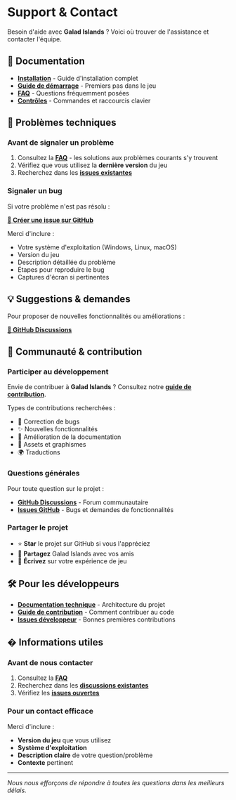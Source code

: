 # Support & Contact

Besoin d'aide avec **Galad Islands** ? Voici où trouver de l'assistance et contacter l'équipe.

## 📖 Documentation

- **[Installation](user/installation.md)** - Guide d'installation complet
- **[Guide de démarrage](user/getting-started.md)** - Premiers pas dans le jeu
- **[FAQ](user/faq.md)** - Questions fréquemment posées
- **[Contrôles](user/controls.md)** - Commandes et raccourcis clavier

## 🐛 Problèmes techniques

### Avant de signaler un problème

1. Consultez la **[FAQ](user/faq.md)** - les solutions aux problèmes courants s'y trouvent
2. Vérifiez que vous utilisez la **dernière version** du jeu
3. Recherchez dans les **[issues existantes](https://github.com/Fydyr/Galad-Islands/issues)**

### Signaler un bug

Si votre problème n'est pas résolu :

**[🔗 Créer une issue sur GitHub](https://github.com/Fydyr/Galad-Islands/issues/new)**

Merci d'inclure :

- Votre système d'exploitation (Windows, Linux, macOS)
- Version du jeu
- Description détaillée du problème
- Étapes pour reproduire le bug
- Captures d'écran si pertinentes

## 💡 Suggestions & demandes

Pour proposer de nouvelles fonctionnalités ou améliorations :

**[🔗 GitHub Discussions](https://github.com/Fydyr/Galad-Islands/discussions)**

## 🤝 Communauté & contribution

### Participer au développement

Envie de contribuer à **Galad Islands** ? Consultez notre **[guide de contribution](dev/07-annexes/contributing.md)**.

Types de contributions recherchées :

- 🐛 Correction de bugs
- ✨ Nouvelles fonctionnalités
- 📝 Amélioration de la documentation
- 🎨 Assets et graphismes
- 🌍 Traductions

### Questions générales

Pour toute question sur le projet :

- **[GitHub Discussions](https://github.com/Fydyr/Galad-Islands/discussions)** - Forum communautaire
- **[Issues GitHub](https://github.com/Fydyr/Galad-Islands/issues)** - Bugs et demandes de fonctionnalités

### Partager le projet

- ⭐ **Star** le projet sur GitHub si vous l'appréciez
- 🔗 **Partagez** Galad Islands avec vos amis
- 📝 **Écrivez** sur votre expérience de jeu

## 🛠️ Pour les développeurs

- **[Documentation technique](dev/01-introduction/overview.md)** - Architecture du projet
- **[Guide de contribution](dev/07-annexes/contributing.md)** - Comment contribuer au code
- **[Issues développeur](https://github.com/Fydyr/Galad-Islands/issues)** - Bonnes premières contributions

## � Informations utiles

### Avant de nous contacter

1. Consultez la **[FAQ](user/faq.md)**
2. Recherchez dans les **[discussions existantes](https://github.com/Fydyr/Galad-Islands/discussions)**
3. Vérifiez les **[issues ouvertes](https://github.com/Fydyr/Galad-Islands/issues)**

### Pour un contact efficace

Merci d'inclure :

- **Version du jeu** que vous utilisez
- **Système d'exploitation**
- **Description claire** de votre question/problème
- **Contexte** pertinent

---

*Nous nous efforçons de répondre à toutes les questions dans les meilleurs délais.*
